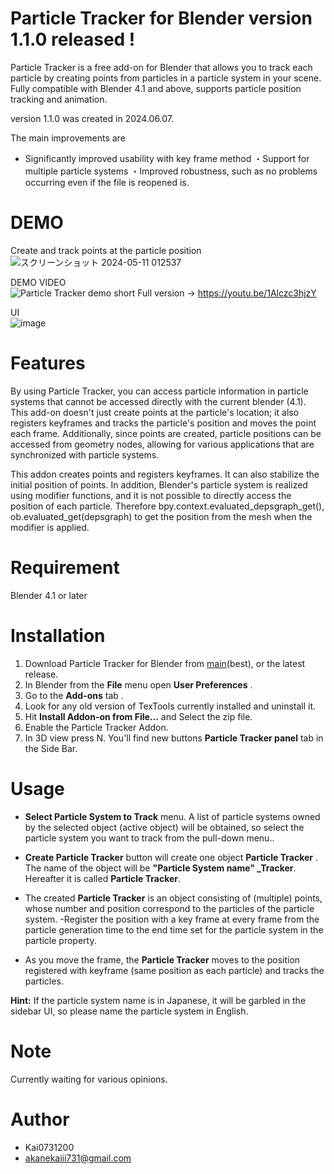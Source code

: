 # Particle Tracker for Blender version 1.1.0 released !

Particle Tracker is a free add-on for Blender that allows you to track each particle by creating points from particles in a particle system in your scene. Fully compatible with Blender 4.1 and above, supports particle position tracking and animation.

version 1.1.0 was created in 2024.06.07.

The main improvements are
- Significantly improved usability with key frame method
・Support for multiple particle systems
・Improved robustness, such as no problems occurring even if the file is reopened
is.

# DEMO
Create and track points at the particle position  
![スクリーンショット 2024-05-11 012537](https://github.com/Kai0731200/Particle-Tracker/assets/74250530/71382067-9e55-4d9a-80c8-a1b3add19413)

DEMO VIDEO  
![Particle Tracker demo short](https://github.com/Kai0731200/Particle-Tracker/assets/74250530/1172dd16-5c82-4935-a218-49ac88dec5ae)
Full version → https://youtu.be/1Alczc3hjzY  



UI  
![image](https://github.com/Kai0731200/Particle-Tracker/assets/74250530/109bae0d-84c1-4a99-9ba5-030911e1a848)


# Features

By using Particle Tracker, you can access particle information in particle systems that cannot be accessed directly with the current blender (4.1).
This add-on doesn't just create points at the particle's location; it also registers keyframes and tracks the particle's position and moves the point each frame.
Additionally, since points are created, particle positions can be accessed from geometry nodes, allowing for various applications that are synchronized with particle systems.

This addon creates points and registers keyframes.
It can also stabilize the initial position of points.
In addition, Blender's particle system is realized using modifier functions, and it is not possible to directly access the position of each particle.
Therefore
bpy.context.evaluated_depsgraph_get(), ob.evaluated_get(depsgraph)
to get the position from the mesh when the modifier is applied.

# Requirement

Blender 4.1 or later

# Installation

1. Download Particle Tracker for Blender from [main](https://github.com/Kai0731200/Particle-Tracker/archive/refs/heads/main.zip)(best), or the latest release.
2. In Blender from the **File** menu open **User Preferences** .
3. Go to the **Add-ons** tab .
4. Look for any old version of TexTools currently installed and uninstall it.
5. Hit **Install Addon-on from File...** and Select the zip file.
6. Enable the Particle Tracker Addon.
7. In 3D view press N. You'll find new buttons **Particle Tracker panel** tab in the Side Bar.

# Usage
- **Select Particle System to Track** menu.
A list of particle systems owned by the selected object (active object) will be obtained, so select the particle system you want to track from the pull-down menu..

- **Create Particle Tracker** button will create one object **Particle Tracker** .
The name of the object will be **"Particle System name" _Tracker**. Hereafter it is called **Particle Tracker**.
- The created **Particle Tracker** is an object consisting of (multiple) points, whose number and position correspond to the particles of the particle system.
-Register the position with a key frame at every frame from the particle generation time to the end time set for the particle system in the particle property.
- As you move the frame, the **Particle Tracker** moves to the position registered with keyframe (same position as each particle) and tracks the particles.


**Hint:**
If the particle system name is in Japanese, it will be garbled in the sidebar UI, so please name the particle system in English.

# Note
Currently waiting for various opinions.


# Author
* Kai0731200
* akanekaiii731@gmail.com
